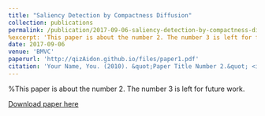 ```yaml
---
title: "Saliency Detection by Compactness Diffusion"
collection: publications
permalink: /publication/2017-09-06-saliency-detection-by-compactness-diffusion
%excerpt: 'This paper is about the number 2. The number 3 is left for future work.'
date: 2017-09-06
venue: 'BMVC'
paperurl: 'http://qizAidon.github.io/files/paper1.pdf'
citation: 'Your Name, You. (2010). &quot;Paper Title Number 2.&quot; <i>Journal 1</i>. 1(2).'
---
```

%This paper is about the number 2. The number 3 is left for future work.

[Download paper here](http://qizAidon.github.io/files/paper1.pdf)
